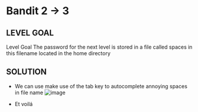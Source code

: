 # Bandit 2 → 3
 
## LEVEL GOAL

Level Goal
The password for the next level is stored in a file called spaces in this filename located in the home directory

## SOLUTION

- We can use make use of the tab key to autocomplete annoying spaces in file name 
  ![image](https://user-images.githubusercontent.com/44790709/201447402-b5faf4ed-3f86-4d8f-b5fc-cb7a2438d391.png)

- Et voilá
